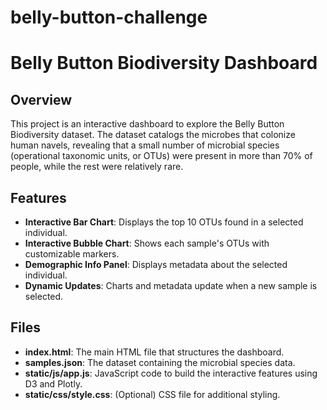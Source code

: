 # belly-button-challenge
# Belly Button Biodiversity Dashboard

## Overview

This project is an interactive dashboard to explore the Belly Button Biodiversity dataset. The dataset catalogs the microbes that colonize human navels, revealing that a small number of microbial species (operational taxonomic units, or OTUs) were present in more than 70% of people, while the rest were relatively rare.

## Features

- **Interactive Bar Chart**: Displays the top 10 OTUs found in a selected individual.
- **Interactive Bubble Chart**: Shows each sample's OTUs with customizable markers.
- **Demographic Info Panel**: Displays metadata about the selected individual.
- **Dynamic Updates**: Charts and metadata update when a new sample is selected.

## Files

- **index.html**: The main HTML file that structures the dashboard.
- **samples.json**: The dataset containing the microbial species data.
- **static/js/app.js**: JavaScript code to build the interactive features using D3 and Plotly.
- **static/css/style.css**: (Optional) CSS file for additional styling.

